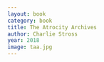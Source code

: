 ```yaml
---
layout: book
category: book
title: The Atrocity Archives
author: Charlie Stross
year: 2018
image: taa.jpg
---
```


